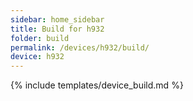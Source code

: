 ```yaml
---
sidebar: home_sidebar
title: Build for h932
folder: build
permalink: /devices/h932/build/
device: h932
---
```

{% include templates/device_build.md %}
